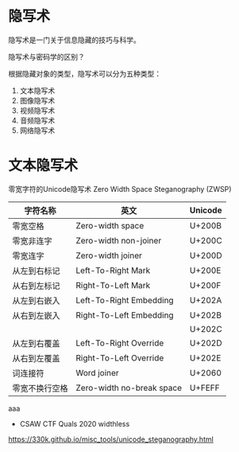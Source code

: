 # 隐写术

隐写术是一门关于信息隐藏的技巧与科学。

隐写术与密码学的区别？



根据隐藏对象的类型，隐写术可以分为五种类型：

1. 文本隐写术
2. 图像隐写术
3. 视频隐写术
4. 音频隐写术
5. 网络隐写术


# 文本隐写术 

零宽字符的Unicode隐写术 Zero Width Space Steganography (ZWSP)

|字符名称|英文|Unicode|
|--|--|--|
|零宽空格|Zero-width space|U+200B|
|零宽非连字|Zero-width non-joiner|U+200C|
|零宽连字|Zero-width joiner|U+200D|
|从左到右标记|Left-To-Right Mark|U+200E|
|从右到左标记|Right-To-Left Mark|U+200F|
|从左到右嵌入|Left-To-Right Embedding|U+202A|
|从右到左嵌入|Right-To-Left Embedding|U+202B|
|||U+202C|
|从左到右覆盖|Left-To-Right Override|U+202D|
|从右到左覆盖|Right-To-Left Override|U+202E|
|词连接符|Word joiner|U+2060|
|零宽不换行空格|Zero-width no-break space|U+FEFF|

aaa‌‌‌‌‍‬‌‬‌‌‌‌‍‬‌‬
- CSAW CTF Quals 2020 widthless

https://330k.github.io/misc_tools/unicode_steganography.html